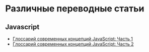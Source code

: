 # Различные переводные статьи

## Javascript

* [Глоссарий современных концепций JavaScript: Часть 1](https://github.com/deliseev/topics/blob/main/js/glossary_of_modern_javascript_concepts_1.md)
* [Глоссарий современных концепций JavaScript: Часть 2](https://github.com/deliseev/topics/blob/main/js/glossary_of_modern_javascript_concepts_2.md)
